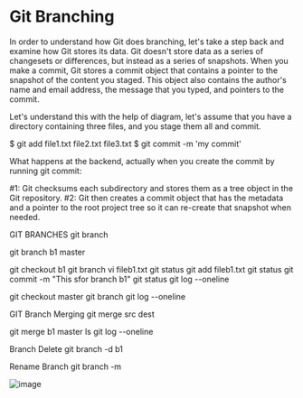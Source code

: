 Git Branching 
=================
In order to understand how Git does branching, let's take a step back and examine how Git stores its data. Git doesn't store data as a series of changesets or differences, but instead as a series of snapshots.
When you make a commit, Git stores a commit object that contains a pointer to the snapshot of the content you staged. This object also contains the author's name and email address, the message that you typed, and pointers to the commit.

Let's understand this with the help of diagram, let's assume that you have a directory containing three files, and you stage them all and commit.

$ git add file1.txt file2.txt file3.txt
$ git commit -m 'my commit'

What happens at the backend, actually when you create the commit by running git commit:

#1: Git checksums each subdirectory and stores them as a tree object in the Git repository.
#2: Git then creates a commit object that has the metadata and a pointer to the root project tree so it can re-create that snapshot when needed.


GIT BRANCHES
git branch 

git branch b1 master


git checkout b1
git branch
vi fileb1.txt
git status
git add fileb1.txt
git status
git commit -m "This sfor branch b1"
git status
git log --oneline

git checkout master
 git branch
git log --oneline

GIT Branch Merging
git merge src dest

git merge b1 master
ls 
git log --oneline

Branch Delete
git branch -d b1


Rename Branch
git branch -m <old branch name><new branch name>  

![image](https://user-images.githubusercontent.com/53135263/212557129-3e945177-ec40-4850-9373-796ce93374a6.png)
